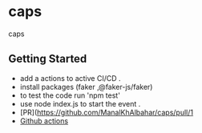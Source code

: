 # caps
caps

## Getting Started

- add a actions to active CI/CD .
- install packages (faker ,@faker-js/faker)
- to test the code run 'npm test'
- use node index.js to start the event .
- [PR](https://github.com/ManalKhAlbahar/caps/pull/1
- [Github actions](https://github.com/ManalKhAlbahar/caps/actions)

